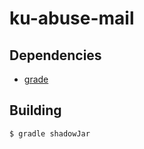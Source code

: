 # ku-abuse-mail

## Dependencies

* [grade](http://gradle.org/)

## Building

```
$ gradle shadowJar
```
